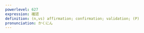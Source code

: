 ```yaml
---
powerlevel: 627
expression: 確認
definition: (n,vs) affirmation; confirmation; validation; (P)
pronunciation: かくにん
---
```

